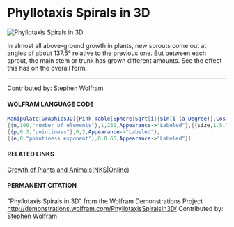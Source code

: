 # Phyllotaxis Spirals in 3D

![Phyllotaxis Spirals in 3D](http://demonstrations.wolfram.com/PhyllotaxisSpiralsIn3D/HTMLImages/index.en/popup_3.jpg)

In almost all above-ground growth in plants, new sprouts come out at angles of about 137.5° relative to the previous one. But between each sprout, the main stem or trunk has grown different amounts. See the effect this has on the overall form.

---
Contributed by: [Stephen Wolfram](http://demonstrations.wolfram.com/author.html?author=Stephen%20Wolfram)

#### WOLFRAM LANGUAGE CODE
```Mathematica
Manipulate[Graphics3D[{Pink,Table[Sphere[Sqrt[i]{Sin[i (a Degree)],Cos[i (a Degree)],-pN[i+1^-10]^e},size],{i,0,n}]}, ImageSize->{450, 300},Boxed->False,PlotRange->{{-Sqrt[n]-size,Sqrt[n]+size},{-Sqrt[n]-size,Sqrt[n]+size},All}],
{{n,100,"number of elements"},1,250,Appearance->"Labeled"},{{size,1.5,"radius of each element"},0.1,3},{{a,137.5,"angle"},0,180,Appearance->"Labeled"},
{{p,0.3,"pointiness"},0,2,Appearance->"Labeled"},
{{e,0,"pointiness exponent"},0,0.65,Appearance->"Labeled"}]
```

#### RELATED LINKS
[Growth of Plants and Animals](http://www.wolframscience.com/nksonline/page-409)[(NKS|Online)](http://www.wolframscience.com/nksonline/)

#### PERMANENT CITATION

"Phyllotaxis Spirals in 3D" from the Wolfram Demonstrations Project
http://demonstrations.wolfram.com/PhyllotaxisSpiralsIn3D/
Contributed by: [Stephen Wolfram](http://demonstrations.wolfram.com/author.html?author=Stephen%20Wolfram)
